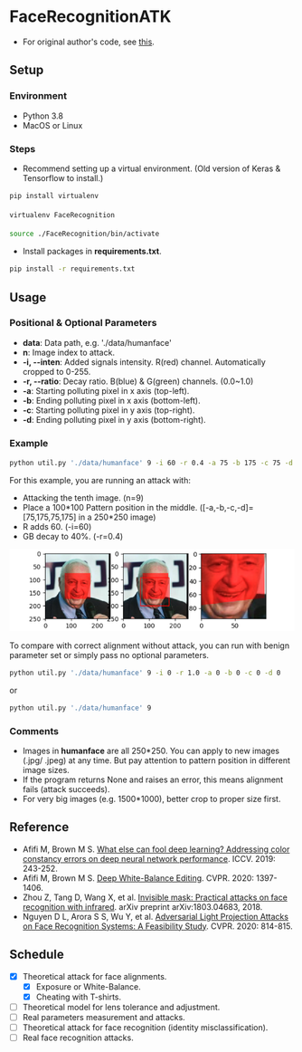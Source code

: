 # FaceRecognitionATK
- For original author's code, see [this](https://github.com/krasserm/face-recognition).

## Setup
### Environment
* Python 3.8
* MacOS or Linux

### Steps
* Recommend setting up a virtual environment. (Old version of Keras & Tensorflow to install.)
```bash
pip install virtualenv

virtualenv FaceRecognition

source ./FaceRecognition/bin/activate
```
* Install packages in **requirements.txt**.
```bash
pip install -r requirements.txt
```

## Usage
### Positional & Optional Parameters
* **data**: Data path, e.g. './data/humanface'
* **n**: Image index to attack.
* **-i, --inten**: Added signals intensity. R(red) channel. Automatically cropped to 0-255.
* **-r, --ratio**: Decay ratio. B(blue) & G(green) channels. (0.0~1.0)
* **-a**: Starting polluting pixel in x axis (top-left).
* **-b**: Ending polluting pixel in x axis (bottom-left).
* **-c**: Starting polluting pixel in y axis (top-right).
* **-d**: Ending polluting pixel in y axis (bottom-right).

### Example
```bash
python util.py './data/humanface' 9 -i 60 -r 0.4 -a 75 -b 175 -c 75 -d 175
```
For this example, you are running an attack with:
* Attacking the tenth image. (n=9)
* Place a 100\*100 Pattern position in the middle. (\[-a,-b,-c,-d]=\[75,175,75,175] in a 250\*250 image)
* R adds 60. (-i=60)
* GB decay to 40%. (-r=0.4)

![](Figure_1.png)

To compare with correct alignment without attack, you can run with benign parameter set or simply pass no optional parameters.
```bash
python util.py './data/humanface' 9 -i 0 -r 1.0 -a 0 -b 0 -c 0 -d 0
```
or
```bash
python util.py './data/humanface' 9
```

### Comments
- Images in **humanface** are all 250\*250. You can apply to new images (.jpg/ .jpeg) at any time. But pay attention to pattern position in different image sizes.
- If the program returns None and raises an error, this means alignment fails (attack succeeds).
- For very big images (e.g. 1500\*1000), better crop to proper size first.

## Reference
* Afifi M, Brown M S. [What else can fool deep learning? Addressing color constancy errors on deep neural network performance](https://openaccess.thecvf.com/content_ICCV_2019/papers/Afifi_What_Else_Can_Fool_Deep_Learning_Addressing_Color_Constancy_Errors_ICCV_2019_paper.pdf). ICCV. 2019: 243-252.
* Afifi M, Brown M S. [Deep White-Balance Editing](https://openaccess.thecvf.com/content_CVPR_2020/papers/Afifi_Deep_White-Balance_Editing_CVPR_2020_paper.pdf). CVPR. 2020: 1397-1406.
* Zhou Z, Tang D, Wang X, et al. [Invisible mask: Practical attacks on face recognition with infrared](https://arxiv.org/pdf/1803.04683.pdf). arXiv preprint arXiv:1803.04683, 2018.
* Nguyen D L, Arora S S, Wu Y, et al. [Adversarial Light Projection Attacks on Face Recognition Systems: A Feasibility Study](https://openaccess.thecvf.com/content_CVPRW_2020/papers/w48/Nguyen_Adversarial_Light_Projection_Attacks_on_Face_Recognition_Systems_A_Feasibility_CVPRW_2020_paper.pdf). CVPR. 2020: 814-815.

## Schedule
- [x] Theoretical attack for face alignments.
  - [x] Exposure or White-Balance.
  - [x] Cheating with T-shirts.
- [ ] Theoretical model for lens tolerance and adjustment.
- [ ] Real parameters measurement and attacks.
- [ ] Theoretical attack for face recognition (identity misclassification).
- [ ] Real face recognition attacks.
